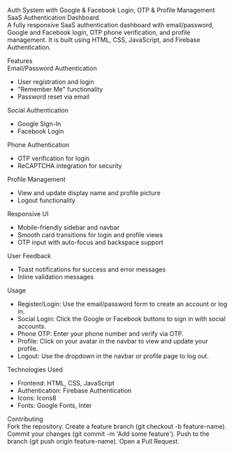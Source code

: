 Auth System with Google & Facebook Login, OTP & Profile Management
SaaS Authentication Dashboard  
A fully responsive SaaS authentication dashboard with email/password, Google and Facebook login, OTP phone verification, and profile management. It is built using HTML, CSS, JavaScript, and Firebase Authentication.  

Features  
Email/Password Authentication  

- User registration and login  
- "Remember Me" functionality  
- Password reset via email  

Social Authentication  

- Google Sign-In  
- Facebook Login  

Phone Authentication  

- OTP verification for login  
- ReCAPTCHA integration for security  

Profile Management  

- View and update display name and profile picture  
- Logout functionality  

Responsive UI  

- Mobile-friendly sidebar and navbar  
- Smooth card transitions for login and profile views  
- OTP input with auto-focus and backspace support  

User Feedback  

- Toast notifications for success and error messages  
- Inline validation messages  

Usage  

- Register/Login: Use the email/password form to create an account or log in.  
- Social Login: Click the Google or Facebook buttons to sign in with social accounts.  
- Phone OTP: Enter your phone number and verify via OTP.  
- Profile: Click on your avatar in the navbar to view and update your profile.  
- Logout: Use the dropdown in the navbar or profile page to log out.  

Technologies Used  

- Frontend: HTML, CSS, JavaScript  
- Authentication: Firebase Authentication  
- Icons: Icons8  
- Fonts: Google Fonts, Inter  

Contributing  
Fork the repository. Create a feature branch (git checkout -b feature-name). Commit your changes (git commit -m 'Add some feature'). Push to the branch (git push origin feature-name). Open a Pull Request.
